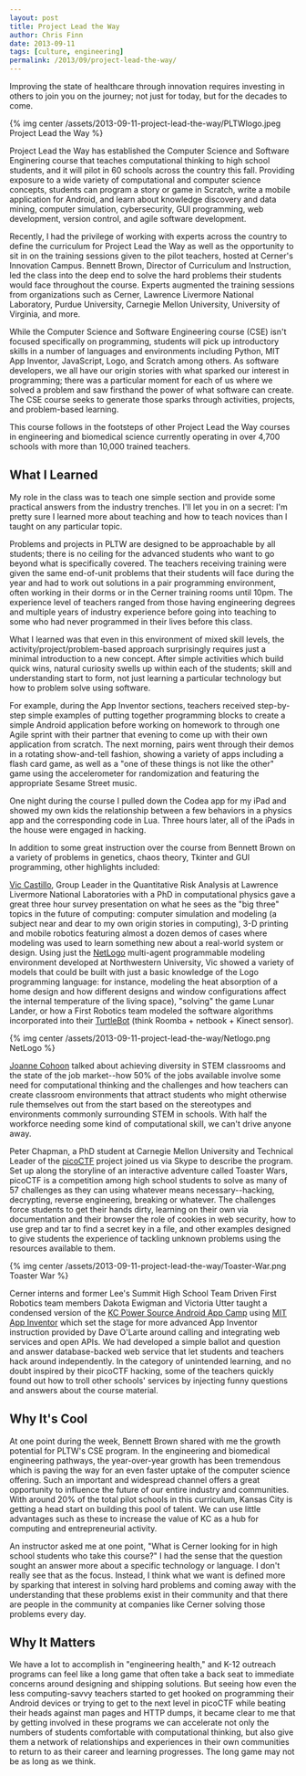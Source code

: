 ```yaml
---
layout: post
title: Project Lead the Way
author: Chris Finn
date: 2013-09-11
tags: [culture, engineering]
permalink: /2013/09/project-lead-the-way/
---
```


Improving the state of healthcare through innovation requires investing in others to join you on the journey; not just for today, but for the decades to come.

{% img center /assets/2013-09-11-project-lead-the-way/PLTWlogo.jpeg Project Lead the Way %}

Project Lead the Way has established the Computer Science and Software Enginering course that teaches computational thinking to high school students, and it will pilot in 60 schools across the country this fall. Providing exposure to a wide variety of computational and computer science concepts, students can program a story or game in Scratch, write a mobile application for Android, and learn about knowledge discovery and data mining, computer simulation, cybersecurity, GUI programming, web development, version control, and agile software development.

Recently, I had the privilege of working with experts across the country to define the curriculum for Project Lead the Way as well as the opportunity to sit in on the training sessions given to the pilot teachers, hosted at Cerner's Innovation Campus. Bennett Brown, Director of Curriculum and Instruction, led the class into the deep end to solve the hard problems their students would face throughout the course. Experts augmented the training sessions from organizations such as Cerner, Lawrence Livermore National Laboratory, Purdue University, Carnegie Mellon University, University of Virginia, and more.

While the Computer Science and Software Engineering course (CSE) isn't focused specifically on programming, students will pick up introductory skills in a number of languages and environments including Python, MIT App Inventor, JavaScript, Logo, and Scratch among others. As software developers, we all have our origin stories with what sparked our interest in programming; there was a particular moment for each of us where we solved a problem and saw firsthand the power of what software can create. The CSE course seeks to generate those sparks through activities, projects, and problem-based learning.

This course follows in the footsteps of other Project Lead the Way courses in engineering and biomedical science currently operating in over 4,700 schools with more than 10,000 trained teachers.

## **What I Learned**

My role in the class was to teach one simple section and provide some practical answers from the industry trenches. I'll let you in on a secret: I'm pretty sure I learned more about teaching and how to teach novices than I taught on any particular topic.

Problems and projects in PLTW are designed to be approachable by all students; there is no ceiling for the advanced students who want to go beyond what is specifically covered. The teachers receiving training were given the same end-of-unit problems that their students will face during the year and had to work out solutions in a pair programming environment, often working in their dorms or in the Cerner training rooms until 10pm. The experience level of teachers ranged from those having engineering degrees and multiple years of industry experience before going into teaching to some who had never programmed in their lives before this class.

What I learned was that even in this environment of mixed skill levels, the activity/project/problem-based approach surprisingly requires just a minimal introduction to a new concept. After simple activities which build quick wins, natural curiosity swells up within each of the students; skill and understanding start to form, not just learning a particular technology but how to problem solve using software.

For example, during the App Inventor sections, teachers received step-by-step simple examples of putting together programming blocks to create a simple Android application before working on homework to through one Agile sprint with their partner that evening to come up with their own application from scratch. The next morning, pairs went through their demos in a rotating show-and-tell fashion, showing a variety of apps including a flash card game, as well as a "one of these things is not like the other" game using the accelerometer for randomization and featuring the appropriate Sesame Street music.

One night during the course I pulled down the Codea app for my iPad and showed my own kids the relationship between a few behaviors in a physics app and the corresponding code in Lua. Three hours later, all of the iPads in the house were engaged in hacking.

In addition to some great instruction over the course from Bennett Brown on a variety of problems in genetics, chaos theory, Tkinter and GUI programming, other highlights included:

[Vic Castillo](https://www-eng.llnl.gov/bios/bios_castillo.html), Group Leader in the Quantitative Risk Analysis at Lawrence Livermore National Laboratories with a PhD in computational physics gave a great three hour survey presentation on what he sees as the "big three" topics in the future of computing: computer simulation and modeling (a subject near and dear to my own origin stories in computing), 3-D printing and mobile robotics featuring almost a dozen demos of cases where modeling was used to learn something new about a real-world system or design. Using just the [NetLogo](http://ccl.northwestern.edu/netlogo/) multi-agent programmable modeling environment developed at Northwestern University, Vic showed a variety of models that could be built with just a basic knowledge of the Logo programming language: for instance, modeling the heat absorption of a home design and how different designs and window configurations affect the internal temperature of the living space), "solving" the game Lunar Lander, or how a First Robotics team modeled the software algorithms incorporated into their [TurtleBot](http://turtlebot.com) (think Roomba + netbook + Kinect sensor).

{% img center /assets/2013-09-11-project-lead-the-way/Netlogo.png NetLogo %}

[Joanne Cohoon](http://people.virginia.edu/~jlc6j/) talked about achieving diversity in STEM classrooms and the state of the job market--how 50% of the jobs available involve some need for computational thinking and the challenges and how teachers can create classroom environments that attract students who might otherwise rule themselves out from the start based on the stereotypes and environments commonly surrounding STEM in schools. With half the workforce needing some kind of computational skill, we can't drive anyone away.

Peter Chapman, a PhD student at Carnegie Mellon University and Technical Leader of the [picoCTF](https://picoctf.com) project joined us via Skype to describe the program. Set up along the storyline of an interactive adventure called Toaster Wars, picoCTF is a competition among high school students to solve as many of 57 challenges as they can using whatever means necessary--hacking, decrypting, reverse engineering, breaking or whatever. The challenges force students to get their hands dirty, learning on their own via documentation and their browser the role of cookies in web security, how to use grep and tar to find a secret key in a file, and other examples designed to give students the experience of tackling unknown problems using the resources available to them.

{% img center /assets/2013-09-11-project-lead-the-way/Toaster-War.png Toaster War %}

Cerner interns and former Lee's Summit High School Team Driven First Robotics team members Dakota Ewigman and Victoria Utter taught a condensed version of the [KC Power Source Android App Camp](http://kcpowersource.com/appcamp/) using [MIT App Inventor](http://appinventor.mit.edu) which set the stage for more advanced App Inventor instruction provided by Dave O'Larte around calling and integrating web services and open APIs. We had developed a simple ballot and question and answer database-backed web service that let students and teachers hack around independently. In the category of unintended learning, and no doubt inspired by their picoCTF hacking, some of the teachers quickly found out how to troll other schools' services by injecting funny questions and answers about the course material.

## **Why It's Cool**

At one point during the week, Bennett Brown shared with me the growth potential for PLTW's CSE program. In the engineering and biomedical engineering pathways, the year-over-year growth has been tremendous which is paving the way for an even faster uptake of the computer science offering. Such an important and widespread channel offers a great opportunity to influence the future of our entire industry and communities. With around 20% of the total pilot schools in this curriculum, Kansas City is getting a head start on building this pool of talent. We can use little advantages such as these to increase the value of KC as a hub for computing and entrepreneurial activity.

An instructor asked me at one point, "What is Cerner looking for in high school students who take this course?" I had the sense that the question sought an answer more about a specific technology or language. I don't really see that as the focus. Instead, I think what we want is defined more by sparking that interest in solving hard problems and coming away with the understanding that these problems exist in their community and that there are people in the community at companies like Cerner solving those problems every day.

## **Why It Matters**

We have a lot to accomplish in "engineering health," and K-12 outreach programs can feel like a long game that often take a back seat to immediate concerns around designing and shipping solutions. But seeing how even the less computing-savvy teachers started to get hooked on programming their Android devices or trying to get to the next level in picoCTF while beating their heads against man pages and HTTP dumps, it became clear to me that by getting involved in these programs we can accelerate not only the numbers of students comfortable with computational thinking, but also give them a network of relationships and experiences in their own communities to return to as their career and learning progresses. The long game may not be as long as we think.
